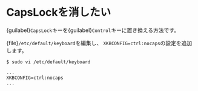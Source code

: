 # CapsLockを消したい

{guilabel}`CapsLock`キーを{guilabel}`Control`キーに置き換える方法です。

{file}`/etc/default/keyboard`を編集し、
`XKBCONFIG=ctrl:nocaps`の設定を追加します。

```console
$ sudo vi /etc/default/keyboard
```

```unixconfig
...
XKBCONFIG=ctrl:nocaps
...
```
